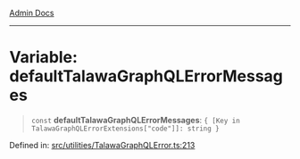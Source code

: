 [Admin Docs](/)

***

# Variable: defaultTalawaGraphQLErrorMessages

> `const` **defaultTalawaGraphQLErrorMessages**: `{ [Key in TalawaGraphQLErrorExtensions["code"]]: string }`

Defined in: [src/utilities/TalawaGraphQLError.ts:213](https://github.com/PratapRathi/talawa-api/blob/8be1a1231af103d298d6621405c956dc45d3a73a/src/utilities/TalawaGraphQLError.ts#L213)

